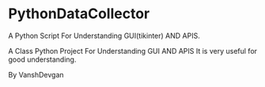 # PythonDataCollector

A Python Script For Understanding GUI(tikinter) AND APIS.

A Class Python Project For Understanding GUI AND APIS
It is very useful for good understanding.

By VanshDevgan
